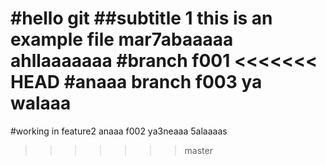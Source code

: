 #hello git
##subtitle 1
this is an example file 
mar7abaaaaa
ahllaaaaaaa
#branch f001
<<<<<<< HEAD
#anaaa branch f003 ya walaaa
=======

#working in feature2
anaaa f002 ya3neaaa
5alaaaas
>>>>>>> master
